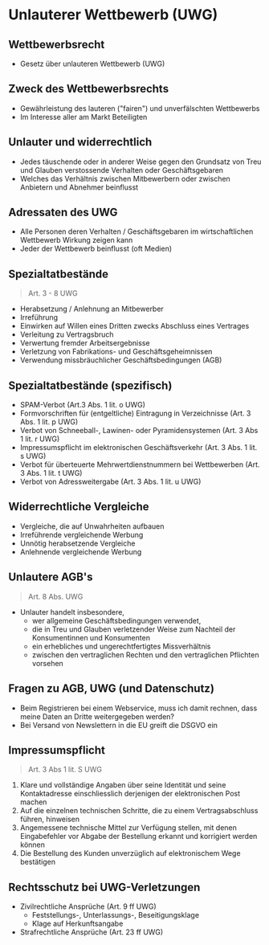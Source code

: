 # Unlauterer Wettbewerb (UWG)



## Wettbewerbsrecht

* Gesetz über unlauteren Wettbewerb (UWG)



## Zweck des Wettbewerbsrechts

* Gewährleistung des lauteren ("fairen") und unverfälschten Wettbewerbs
* Im Interesse aller am Markt Beteiligten



## Unlauter und widerrechtlich

* Jedes täuschende oder in anderer Weise gegen den Grundsatz von Treu und Glauben verstossende Verhalten oder Geschäftsgebaren
* Welches das Verhältnis zwischen Mitbewerbern oder zwischen Anbietern und Abnehmer beinflusst



## Adressaten des UWG

* Alle Personen deren Verhalten / Geschäftsgebaren im wirtschaftlichen Wettbewerb Wirkung zeigen kann
* Jeder der Wettbewerb beinflusst (oft Medien)



## Spezialtatbestände

> Art. 3 - 8 UWG

* Herabsetzung / Anlehnung an Mitbewerber
* Irreführung
* Einwirken auf Willen eines Dritten zwecks Abschluss eines Vertrages
* Verleitung zu Vertragsbruch
* Verwertung fremder Arbeitsergebnisse
* Verletzung von Fabrikations- und Geschäftsgeheimnissen
* Verwendung missbräuchlicher Geschäftsbedingungen (AGB)



## Spezialtatbestände (spezifisch)

* SPAM-Verbot 
  (Art.3 Abs. 1 lit. o UWG)
* Formvorschriften für (entgeltliche) Eintragung in Verzeichnisse 
  (Art. 3 Abs. 1 lit. p UWG)
* Verbot von Schneeball-, Lawinen- oder Pyramidensystemen 
  (Art. 3 Abs 1 lit. r UWG)
* Impressumspflicht im elektronischen Geschäftsverkehr
  (Art. 3 Abs. 1 lit. s UWG)
* Verbot für überteuerte Mehrwertdienstnummern bei Wettbewerben 
  (Art. 3 Abs. 1 lit. t UWG)
* Verbot von Adressweitergabe 
  (Art. 3 Abs. 1 lit. u UWG)



## Widerrechtliche Vergleiche

* Vergleiche, die auf Unwahrheiten aufbauen
* Irreführende vergleichende Werbung
* Unnötig herabsetzende Vergleiche
* Anlehnende vergleichende Werbung



## Unlautere AGB's

> Art. 8 Abs. UWG

* Unlauter handelt insbesondere, 
  * wer allgemeine Geschäftsbedingungen verwendet, 
  * die in Treu und Glauben verletzender Weise zum Nachteil der Konsumentinnen und Konsumenten 
  * ein erhebliches und ungerechtfertigtes Missverhältnis 
  * zwischen den vertraglichen Rechten und den vertraglichen Pflichten vorsehen



## Fragen zu AGB, UWG (und Datenschutz)

* Beim Registrieren bei einem Webservice, muss ich damit rechnen, dass meine Daten an Dritte weitergegeben werden?
* Bei Versand von Newslettern in die EU greift die DSGVO ein



## Impressumspflicht

> Art. 3 Abs 1 lit. S UWG

1. Klare und vollständige Angaben über seine Identität und seine Kontaktadresse einschliesslich derjenigen der elektronischen Post machen
2. Auf die einzelnen technischen Schritte, die zu einem Vertragsabschluss führen, hinweisen
3. Angemessene technische Mittel zur Verfügung stellen, mit denen Eingabefehler vor Abgabe der Bestellung erkannt und korrigiert werden können
4. Die Bestellung des Kunden unverzüglich auf elektronischem Wege bestätigen



## Rechtsschutz bei UWG-Verletzungen

* Zivilrechtliche Ansprüche (Art. 9 ff UWG)
  * Feststellungs-, Unterlassungs-, Beseitigungsklage
  * Klage auf Herkunftsangabe
* Strafrechtliche Ansprüche (Art. 23 ff UWG)